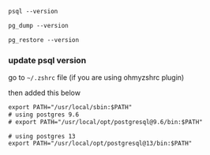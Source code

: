 ```html
psql --version

pg_dump --version

pg_restore --version
```


### update psql version

go to `~/.zshrc` file (if you are using ohmyzshrc plugin)

then added this below

```html
export PATH="/usr/local/sbin:$PATH"
# using postgres 9.6
# export PATH="/usr/local/opt/postgresql@9.6/bin:$PATH"

# using postgres 13
export PATH="/usr/local/opt/postgresql@13/bin:$PATH"
```